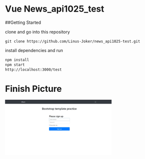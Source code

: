 

# Vue News_api1025_test

##Getting Started

clone and go into this repository

```
git clone https://github.com/Linus-Joker/news_api1025-test.git

```
install dependencies and run

```
npm install
npm start
http://localhost:3000/test
```

# Finish Picture

<img src="https://github.com/Linus-Joker/Express0813/blob/master/images/Demo-Web.jpg" width="350">
